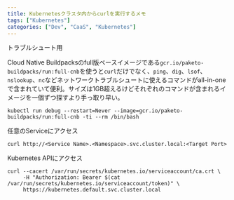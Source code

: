 ```yaml
---
title: Kubernetesクラスタ内からcurlを実行するメモ
tags: ["Kubernetes"]
categories: ["Dev", "CaaS", "Kubernetes"]
---
```


トラブルシュート用

Cloud Native Buildpacksのfull版ベースイメージである`gcr.io/paketo-buildpacks/run:full-cnb`を使うと`curl`だけでなく、`ping`、`dig`、`lsof`、`nslookup`、`nc`などネットワークトラブルシュートに使えるコマンドがall-in-oneで含まれていて便利。サイズは1GB超えるけどそれぞれのコマンドが含まれるイメージを一個ずつ探すより手っ取り早い。

```
kubectl run debug --restart=Never --image=gcr.io/paketo-buildpacks/run:full-cnb -ti --rm /bin/bash
```

任意のServiceにアクセス

```
curl http://<Service Name>.<Namespace>.svc.cluster.local:<Target Port>
```

Kubernetes APIにアクセス

```
curl --cacert /var/run/secrets/kubernetes.io/serviceaccount/ca.crt \
     -H "Authorization: Bearer $(cat /var/run/secrets/kubernetes.io/serviceaccount/token)" \
     https://kubernetes.default.svc.cluster.local
```
